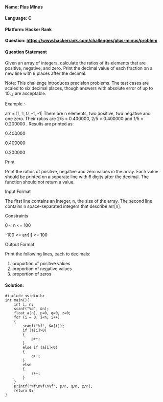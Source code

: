#### Name: Plus Minus
#### Language: C
#### Platform: Hacker Rank
#### Question: https://www.hackerrank.com/challenges/plus-minus/problem

#### Question Statement
Given an array of integers, calculate the ratios of its elements that are positive, negative, and zero. Print the decimal value of each fraction on a new line with 6 places after the decimal.

Note: This challenge introduces precision problems. The test cases are scaled to six decimal places, though answers with absolute error of up to 10<sub>-4</sub> are acceptable.

Example :-

arr = [1, 1, 0, -1, -1]
There are n elements, two positive, two negative and one zero. Their ratios are 2/5 = 0.400000, 2/5 = 0.400000 and 1/5 = 0.200000 . Results are printed as:

0.400000

0.400000

0.200000

Print

Print the ratios of positive, negative and zero values in the array. Each value should be printed on a separate line with 6 digits after the decimal. The function should not return a value.

Input Format

The first line contains an integer, n, the size of the array.
The second line contains n space-separated integers that describe arr[n].

Constraints

0 < n <= 100

-100 <= arr[i] <= 100

Output Format

Print the following  lines, each to  decimals:

1. proportion of positive values
2. proportion of negative values
3. proportion of zeros

</hr>

#### Solution:
```
#include <stdio.h>
int main(){
    int i, n;
    scanf("%d", &n);
    float a[n], p=0, q=0, z=0;
    for (i = 0; i<n; i++) 
    {
        scanf("%f", &a[i]);
        if (a[i]>0) 
        {
            p++;
        }
        else if (a[i]<0) 
        {
            q++;
        }
        else 
        {
            z++;
        }
    }
    printf("%f\n%f\n%f", p/n, q/n, z/n);
    return 0;
}

```
